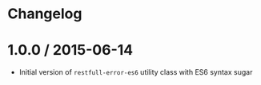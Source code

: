 # Changelog


1.0.0 / 2015-06-14
==================

  * Initial version of `restfull-error-es6` utility class with ES6 syntax sugar